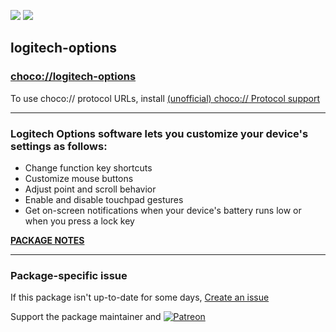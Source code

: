 [![](https://img.shields.io/chocolatey/v/logitech-options?color=green&label=logitech-options)](https://chocolatey.org/packages/logitech-options) [![](https://img.shields.io/chocolatey/dt/logitech-options)](https://chocolatey.org/packages/logitech-options)

## logitech-options
### [choco://logitech-options](choco://logitech-options)
To use choco:// protocol URLs, install [(unofficial) choco:// Protocol support ](https://chocolatey.org/packages/choco-protocol-support)

---

### Logitech Options software lets you customize your device's settings as follows:

* Change function key shortcuts
* Customize mouse buttons
* Adjust point and scroll behavior
* Enable and disable touchpad gestures
* Get on-screen notifications when your device's battery runs low or when you press a lock key	

**[PACKAGE NOTES](https://raw.githubusercontent.com/tunisiano187/Chocolatey-packages/master/automatic/logitech-options/ReadMe.md)**

---

### Package-specific issue
If this package isn't up-to-date for some days, [Create an issue](https://github.com/tunisiano187/Chocolatey-packages/issues/new/choose)

Support the package maintainer and [![Patreon](https://cdn.jsdelivr.net/gh/tunisiano187/Chocolatey-packages@d15c4e19c709e7148588d4523ffc6dd3cd3c7e5e/icons/patreon.png)](https://www.patreon.com/tunisiano)
